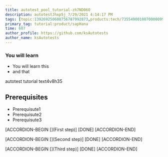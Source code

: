 ```yaml
---
title: autotest_pool_tutorial-zh7ND06O
description: autotestJhxp5j_7/29/2021 4:14:17 PM
tags: [topic:139269250608756787992873,products:tech/73554900100700000996,tutorial:experience/advanced]
primary_tag: tutorial:product/sapHana
time: 607
author_profile: https://github.com/ksAutotests
author_name: ksAutotests
---
```

### You will learn
- You will learn this
- and that

autotest tutorial text4v8h35

## Prerequisites
- Prerequisute1
- Prerequisute2
- Prerequisute3

[ACCORDION-BEGIN [](First step)]
[DONE]
[ACCORDION-END]

[ACCORDION-BEGIN [](Second step)]
[DONE]
[ACCORDION-END]

[ACCORDION-BEGIN [](Third step)]
[DONE]
[ACCORDION-END]

